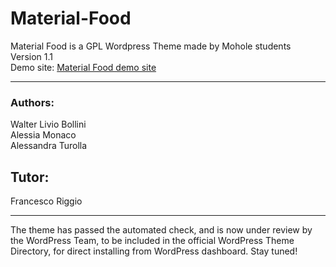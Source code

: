 # Material-Food
Material Food is a GPL Wordpress Theme made by Mohole students<br>
Version 1.1<br>
Demo site: <a href="http://www.mohole.it/web/food">Material Food demo site</a>
<hr>
<h3>Authors:</h3>
Walter Livio Bollini</br>
Alessia Monaco</br>
Alessandra Turolla</br>
<h2>Tutor:</h2>
Francesco Riggio
<hr>
<p>The theme has passed the automated check, and is now under review by the WordPress Team, to be included in the official WordPress Theme Directory, for direct installing from WordPress dashboard. Stay tuned!</p>
